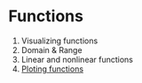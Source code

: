 # Functions

1. Visualizing functions
2. Domain & Range
3. Linear and nonlinear functions
4. [Ploting functions](https://github.com/dennismwagiru/machine-learning/blob/main/calculus/functions/ploting-functions.ipynb) 